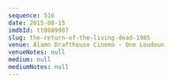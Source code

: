 ```yaml
---
sequence: 516
date: 2015-08-15
imdbId: tt0089907
slug: the-return-of-the-living-dead-1985
venue: Alamo Drafthouse Cinema - One Loudoun
venueNotes: null
medium: null
mediumNotes: null
---
```

